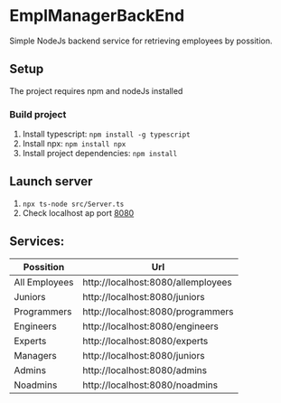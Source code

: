 # EmplManagerBackEnd

Simple NodeJs backend service for retrieving employees by possition.

## Setup

The project requires npm and nodeJs installed

### Build project

1. Install typescript: `npm install -g typescript`
2. Install npx: `npm install npx`
3. Install project dependencies: `npm install`

## Launch server

1. `npx ts-node src/Server.ts`
2. Check localhost ap port [8080](http://localhost:8080/)

## Services:

| Possition | Url |
|------------|-----|
|All Employees   | http://localhost:8080/allemployees|
|Juniors   | http://localhost:8080/juniors|
|Programmers   | http://localhost:8080/programmers|
|Engineers   | http://localhost:8080/engineers|
|Experts   | http://localhost:8080/experts|
|Managers   | http://localhost:8080/juniors|
|Admins   | http://localhost:8080/admins|
|Noadmins   | http://localhost:8080/noadmins|
